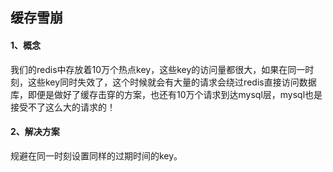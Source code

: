 ## 缓存雪崩



#### 1、概念

我们的redis中存放着10万个热点key，这些key的访问量都很大，如果在同一时刻，这些key同时失效了，这个时候就会有大量的请求会绕过redis直接访问数据库，即便是做好了缓存击穿的方案，也还有10万个请求到达mysql层，mysql也是接受不了这么大的请求的！



#### 2、解决方案

规避在同一时刻设置同样的过期时间的key。